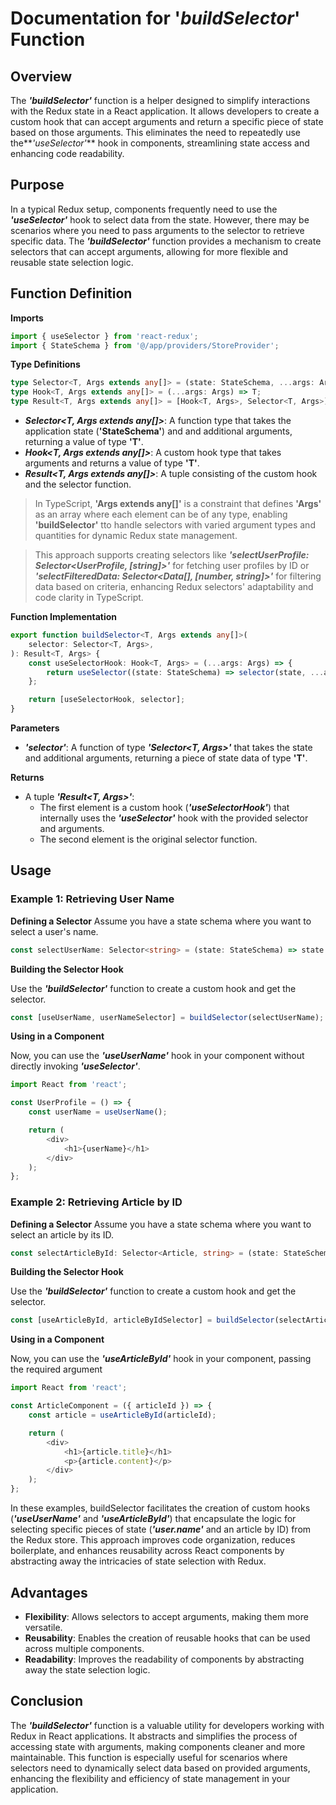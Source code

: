 # Documentation for '_buildSelector_' Function
## Overview
The **_'buildSelector'_** function is a helper designed to simplify interactions with the Redux state in a React application. It allows developers to create a custom hook that can accept arguments and return a specific piece of state based on those arguments. This eliminates the need to repeatedly use the**_'useSelector'_** hook in components, streamlining state access and enhancing code readability.


## Purpose
In a typical Redux setup, components frequently need to use the **_'useSelector'_** hook to select data from the state. However, there may be scenarios where you need to pass arguments to the selector to retrieve specific data. The **_'buildSelector'_** function provides a mechanism to create selectors that can accept arguments, allowing for more flexible and reusable state selection logic.

## Function Definition
**Imports**
```typescript
import { useSelector } from 'react-redux';
import { StateSchema } from '@/app/providers/StoreProvider';
```

**Type Definitions**
```typescript
type Selector<T, Args extends any[]> = (state: StateSchema, ...args: Args) => T;
type Hook<T, Args extends any[]> = (...args: Args) => T;
type Result<T, Args extends any[]> = [Hook<T, Args>, Selector<T, Args>];

```
- **_Selector<T, Args extends any[]>_**: A function type that takes the application state (**'StateSchema'**) and and additional arguments, returning a value of type **'T'**.
- **_Hook<T, Args extends any[]>_**: A custom hook type that takes arguments and returns a value of type **'T'**.
- **_Result<T, Args extends any[]>_**: A tuple consisting of the custom hook and the selector function.

> In TypeScript, **'Args extends any[]'** is a constraint that defines **'Args'** as an array where each element can be of any type, enabling **'buildSelector'** tto handle selectors with varied argument types and quantities for dynamic Redux state management.

> This approach supports creating selectors like **_'selectUserProfile: Selector<UserProfile, [string]>'_** for fetching user profiles by ID or **_'selectFilteredData: Selector<Data[], [number, string]>'_** for filtering data based on criteria, enhancing Redux selectors' adaptability and code clarity in TypeScript.

**Function Implementation**
```typescript
export function buildSelector<T, Args extends any[]>(
    selector: Selector<T, Args>,
): Result<T, Args> {
    const useSelectorHook: Hook<T, Args> = (...args: Args) => {
        return useSelector((state: StateSchema) => selector(state, ...args));
    };

    return [useSelectorHook, selector];
}
```



**Parameters**
- **_'selector'_**: A function of type **_'Selector<T, Args>'_** that takes the state and additional arguments, returning a piece of state data of type **'T'**.

**Returns**
- A tuple **_'Result<T, Args>'_**:
  - The first element is a custom hook (**_'useSelectorHook'_**) that internally uses the **_'useSelector'_** hook with the provided selector and arguments.
  - The second element is the original selector function.

## Usage
### Example 1: Retrieving User Name
**Defining a Selector**
Assume you have a state schema where you want to select a user's name.
```typescript
const selectUserName: Selector<string> = (state: StateSchema) => state.user.name
```
**Building the Selector Hook**

Use the **_'buildSelector'_** function to create a custom hook and get the selector.
```typescript
const [useUserName, userNameSelector] = buildSelector(selectUserName);
```
**Using in a Component**

Now, you can use the **_'useUserName'_** hook in your component without directly invoking **_'useSelector'_**.
```typescript
import React from 'react';

const UserProfile = () => {
    const userName = useUserName();

    return (
        <div>
            <h1>{userName}</h1>
        </div>
    );
};
```
### Example 2: Retrieving Article by ID
**Defining a Selector**
Assume you have a state schema where you want to select an article by its ID.
```typescript
const selectArticleById: Selector<Article, string> = (state: StateSchema, id: string) => state.articles[id]
```
**Building the Selector Hook**

Use the **_'buildSelector'_** function to create a custom hook and get the selector.
```typescript
const [useArticleById, articleByIdSelector] = buildSelector(selectArticleById);
```
**Using in a Component**

Now, you can use the **_'useArticleById'_** hook in your component, passing the required argument
```typescript
import React from 'react';

const ArticleComponent = ({ articleId }) => {
    const article = useArticleById(articleId);

    return (
        <div>
            <h1>{article.title}</h1>
            <p>{article.content}</p>
        </div>
    );
};
```

In these examples, buildSelector facilitates the creation of custom hooks (**_'useUserName'_** and **_'useArticleById'_**) that encapsulate the logic for selecting specific pieces of state (**_'user.name'_** and an article by ID) from the Redux store. This approach improves code organization, reduces boilerplate, and enhances reusability across React components by abstracting away the intricacies of state selection with Redux.

## Advantages
- **Flexibility**: Allows selectors to accept arguments, making them more versatile.
- **Reusability**: Enables the creation of reusable hooks that can be used across multiple components.
- **Readability**: Improves the readability of components by abstracting away the state selection logic.

## Conclusion
The **_'buildSelector'_** function is a valuable utility for developers working with Redux in React applications. It abstracts and simplifies the process of accessing state with arguments, making components cleaner and more maintainable. This function is especially useful for scenarios where selectors need to dynamically select data based on provided arguments, enhancing the flexibility and efficiency of state management in your application.
